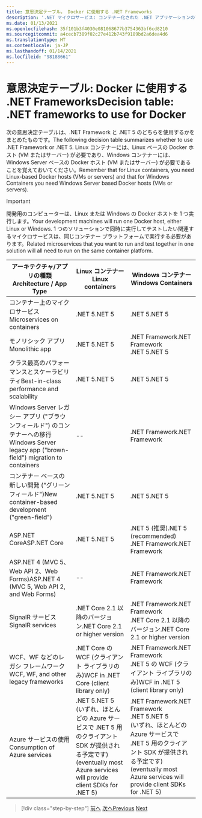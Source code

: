 ```yaml
---
title: 意思決定テーブル。 Docker に使用する .NET Frameworks
description: '.NET マイクロサービス: コンテナー化された .NET アプリケーションのアーキテクチャ | 意思決定テーブル、Docker に使用する .NET Frameworks'
ms.date: 01/13/2021
ms.openlocfilehash: 35f101b3f4030e081068677b3754363bf6cd8210
ms.sourcegitcommit: a4cecb7389f02c27e412b743f9189bd2a6dea4d6
ms.translationtype: HT
ms.contentlocale: ja-JP
ms.lasthandoff: 01/14/2021
ms.locfileid: "98188661"
---
```

# <a name="decision-table-net-frameworks-to-use-for-docker"></a><span data-ttu-id="0da46-104">意思決定テーブル: Docker に使用する .NET Frameworks</span><span class="sxs-lookup"><span data-stu-id="0da46-104">Decision table: .NET frameworks to use for Docker</span></span>

<span data-ttu-id="0da46-105">次の意思決定テーブルは、.NET Framework と .NET 5 のどちらを使用するかをまとめたものです。</span><span class="sxs-lookup"><span data-stu-id="0da46-105">The following decision table summarizes whether to use .NET Framework or .NET 5.</span></span> <span data-ttu-id="0da46-106">Linux コンテナーには、Linux ベースの Docker ホスト (VM またはサーバー) が必要であり、Windows コンテナーには、Windows Server ベースの Docker ホスト (VM またはサーバー) が必要であることを覚えておいてください。</span><span class="sxs-lookup"><span data-stu-id="0da46-106">Remember that for Linux containers, you need Linux-based Docker hosts (VMs or servers) and that for Windows Containers you need Windows Server based Docker hosts (VMs or servers).</span></span>

> [!IMPORTANT]
> <span data-ttu-id="0da46-107">開発用のコンピューターは、Linux または Windows の Docker ホストを 1 つ実行します。</span><span class="sxs-lookup"><span data-stu-id="0da46-107">Your development machines will run one Docker host, either Linux or Windows.</span></span> <span data-ttu-id="0da46-108">1 つのソリューションで同時に実行してテストしたい関連するマイクロサービスは、同じコンテナー プラットフォームで実行する必要があります。</span><span class="sxs-lookup"><span data-stu-id="0da46-108">Related microservices that you want to run and test together in one solution will all need to run on the same container platform.</span></span>

| <span data-ttu-id="0da46-109">アーキテクチャ/アプリの種類</span><span class="sxs-lookup"><span data-stu-id="0da46-109">Architecture / App Type</span></span> | <span data-ttu-id="0da46-110">Linux コンテナー</span><span class="sxs-lookup"><span data-stu-id="0da46-110">Linux containers</span></span> | <span data-ttu-id="0da46-111">Windows コンテナー</span><span class="sxs-lookup"><span data-stu-id="0da46-111">Windows Containers</span></span> |
|-------------------------|------------------|--------------------|
| <span data-ttu-id="0da46-112">コンテナー上のマイクロサービス</span><span class="sxs-lookup"><span data-stu-id="0da46-112">Microservices on containers</span></span> | <span data-ttu-id="0da46-113">.NET 5</span><span class="sxs-lookup"><span data-stu-id="0da46-113">.NET 5</span></span> | <span data-ttu-id="0da46-114">.NET 5</span><span class="sxs-lookup"><span data-stu-id="0da46-114">.NET 5</span></span> |
| <span data-ttu-id="0da46-115">モノリシック アプリ</span><span class="sxs-lookup"><span data-stu-id="0da46-115">Monolithic app</span></span> | <span data-ttu-id="0da46-116">.NET 5</span><span class="sxs-lookup"><span data-stu-id="0da46-116">.NET 5</span></span> | <span data-ttu-id="0da46-117">.NET Framework</span><span class="sxs-lookup"><span data-stu-id="0da46-117">.NET Framework</span></span> <br/> <span data-ttu-id="0da46-118">.NET 5</span><span class="sxs-lookup"><span data-stu-id="0da46-118">.NET 5</span></span> |
| <span data-ttu-id="0da46-119">クラス最高のパフォーマンスとスケーラビリティ</span><span class="sxs-lookup"><span data-stu-id="0da46-119">Best-in-class performance and scalability</span></span> | <span data-ttu-id="0da46-120">.NET 5</span><span class="sxs-lookup"><span data-stu-id="0da46-120">.NET 5</span></span> | <span data-ttu-id="0da46-121">.NET 5</span><span class="sxs-lookup"><span data-stu-id="0da46-121">.NET 5</span></span> |
| <span data-ttu-id="0da46-122">Windows Server レガシー アプリ ("ブラウンフィールド") のコンテナーへの移行</span><span class="sxs-lookup"><span data-stu-id="0da46-122">Windows Server legacy app ("brown-field") migration to containers</span></span> | -- | <span data-ttu-id="0da46-123">.NET Framework</span><span class="sxs-lookup"><span data-stu-id="0da46-123">.NET Framework</span></span> |
| <span data-ttu-id="0da46-124">コンテナー ベースの新しい開発 ("グリーンフィールド")</span><span class="sxs-lookup"><span data-stu-id="0da46-124">New container-based development ("green-field")</span></span> | <span data-ttu-id="0da46-125">.NET 5</span><span class="sxs-lookup"><span data-stu-id="0da46-125">.NET 5</span></span> | <span data-ttu-id="0da46-126">.NET 5</span><span class="sxs-lookup"><span data-stu-id="0da46-126">.NET 5</span></span> |
| <span data-ttu-id="0da46-127">ASP.NET Core</span><span class="sxs-lookup"><span data-stu-id="0da46-127">ASP.NET Core</span></span> | <span data-ttu-id="0da46-128">.NET 5</span><span class="sxs-lookup"><span data-stu-id="0da46-128">.NET 5</span></span> | <span data-ttu-id="0da46-129">.NET 5 (推奨)</span><span class="sxs-lookup"><span data-stu-id="0da46-129">.NET 5 (recommended)</span></span> <br/> <span data-ttu-id="0da46-130">.NET Framework</span><span class="sxs-lookup"><span data-stu-id="0da46-130">.NET Framework</span></span> |
| <span data-ttu-id="0da46-131">ASP.NET 4 (MVC 5、Web API 2、Web Forms)</span><span class="sxs-lookup"><span data-stu-id="0da46-131">ASP.NET 4 (MVC 5, Web API 2, and Web Forms)</span></span> | -- | <span data-ttu-id="0da46-132">.NET Framework</span><span class="sxs-lookup"><span data-stu-id="0da46-132">.NET Framework</span></span> |
| <span data-ttu-id="0da46-133">SignalR サービス</span><span class="sxs-lookup"><span data-stu-id="0da46-133">SignalR services</span></span> | <span data-ttu-id="0da46-134">.NET Core 2.1 以降のバージョン</span><span class="sxs-lookup"><span data-stu-id="0da46-134">.NET Core 2.1 or higher version</span></span> | <span data-ttu-id="0da46-135">.NET Framework</span><span class="sxs-lookup"><span data-stu-id="0da46-135">.NET Framework</span></span> <br/> <span data-ttu-id="0da46-136">.NET Core 2.1 以降のバージョン</span><span class="sxs-lookup"><span data-stu-id="0da46-136">.NET Core 2.1 or higher version</span></span> |
| <span data-ttu-id="0da46-137">WCF、WF などのレガシ フレームワーク</span><span class="sxs-lookup"><span data-stu-id="0da46-137">WCF, WF, and other legacy frameworks</span></span> | <span data-ttu-id="0da46-138">.NET Core の WCF (クライアント ライブラリのみ)</span><span class="sxs-lookup"><span data-stu-id="0da46-138">WCF in .NET Core (client library only)</span></span> | <span data-ttu-id="0da46-139">.NET Framework</span><span class="sxs-lookup"><span data-stu-id="0da46-139">.NET Framework</span></span> <br/> <span data-ttu-id="0da46-140">.NET 5 の WCF (クライアント ライブラリのみ)</span><span class="sxs-lookup"><span data-stu-id="0da46-140">WCF in .NET 5 (client library only)</span></span> |
| <span data-ttu-id="0da46-141">Azure サービスの使用</span><span class="sxs-lookup"><span data-stu-id="0da46-141">Consumption of Azure services</span></span> | <span data-ttu-id="0da46-142">.NET 5</span><span class="sxs-lookup"><span data-stu-id="0da46-142">.NET 5</span></span> <br/> <span data-ttu-id="0da46-143">(いずれ、ほとんどの Azure サービスで .NET 5 用のクライアント SDK が提供される予定です)</span><span class="sxs-lookup"><span data-stu-id="0da46-143">(eventually most Azure services will provide client SDKs for .NET 5)</span></span> | <span data-ttu-id="0da46-144">.NET Framework</span><span class="sxs-lookup"><span data-stu-id="0da46-144">.NET Framework</span></span> <br/> <span data-ttu-id="0da46-145">.NET 5</span><span class="sxs-lookup"><span data-stu-id="0da46-145">.NET 5</span></span> <br/> <span data-ttu-id="0da46-146">(いずれ、ほとんどの Azure サービスで .NET 5 用のクライアント SDK が提供される予定です)</span><span class="sxs-lookup"><span data-stu-id="0da46-146">(eventually most Azure services will provide client SDKs for .NET 5)</span></span> |

>[!div class="step-by-step"]
><span data-ttu-id="0da46-147">[前へ](net-framework-container-scenarios.md)
>[次へ](net-container-os-targets.md)</span><span class="sxs-lookup"><span data-stu-id="0da46-147">[Previous](net-framework-container-scenarios.md)
[Next](net-container-os-targets.md)</span></span>
